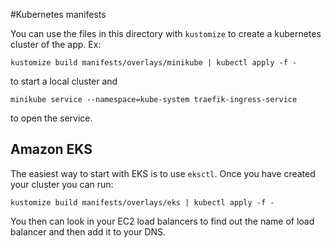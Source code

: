 #Kubernetes manifests

You can use the files in this directory with `kustomize` to create a
kubernetes cluster of the app. Ex:

`kustomize build manifests/overlays/minikube | kubectl apply -f -`

to start a local cluster and

`minikube service --namespace=kube-system traefik-ingress-service`

to open the service.

## Amazon EKS

The easiest way to start with EKS is to use `eksctl`. Once you have created your
cluster you can run:

`kustomize build manifests/overlays/eks | kubectl apply -f -`

You then can look in your EC2 load balancers to find out the name of load balancer
and then add it to your DNS.
